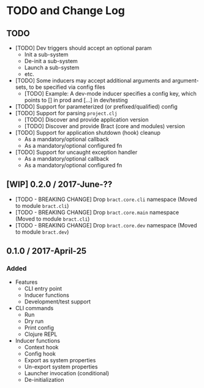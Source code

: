 # TODO and Change Log

## TODO

- [TODO] Dev triggers should accept an optional param
  - Init a sub-system
  - De-init a sub-system
  - Launch a sub-system
  - etc.
- [TODO] Some inducers may accept additional arguments and argument-sets, to be specified via config files
  - [TODO] Example: A dev-mode inducer specifies a config key, which points to [] in prod and [...] in dev/testing
- [TODO] Support for parameterized (or prefixed/qualified) config
- [TODO] Support for parsing `project.clj`
  - [TODO] Discover and provide application version
  - [TODO] Discover and provide Bract (core and modules) version
- [TODO] Support for application shutdown (hook) cleanup
  - As a mandatory/optional callback
  - As a mandatory/optional configured fn
- [TODO] Support for uncaught exception handler
  - As a mandatory/optional callback
  - As a mandatory/optional configured fn


## [WIP] 0.2.0 / 2017-June-??

- [TODO - BREAKING CHANGE] Drop `bract.core.cli` namespace (Moved to module `bract.cli`)
- [TODO - BREAKING CHANGE] Drop `bract.core.main` namespace (Moved to module `bract.cli`)
- [TODO - BREAKING CHANGE] Drop `bract.core.dev` namespace (Moved to module `bract.dev`)


## 0.1.0 / 2017-April-25

### Added

- Features
  - CLI entry point
  - Inducer functions
  - Development/test support
- CLI commands
  - Run
  - Dry run
  - Print config
  - Clojure REPL
- Inducer functions
  - Context hook
  - Config hook
  - Export as system properties
  - Un-export system properties
  - Launcher invocation (conditional)
  - De-initialization
